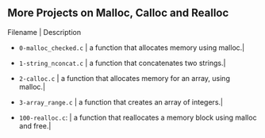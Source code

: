 ## More Projects on Malloc, Calloc and Realloc

Filename | Description
*  `0-malloc_checked.c` | a function that allocates memory using malloc.|

*  `1-string_nconcat.c` | a function that concatenates two strings.|

*  `2-calloc.c` | a function that allocates memory for an array, using malloc.|

* `3-array_range.c` | a function that creates an array of integers.|

* `100-realloc.c`: | a function that reallocates a memory block using malloc and free.|